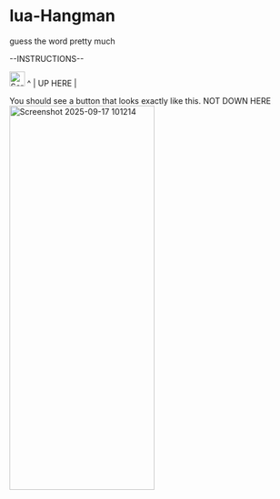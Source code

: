 # lua-Hangman
guess the word pretty much


--INSTRUCTIONS--

<img width="27" height="26" alt="Screenshot 2025-09-17 101227" src="https://github.com/user-attachments/assets/991bea63-10a0-4e8a-a414-b1ee58bb0596" />
^
| UP HERE |

You should see a button that looks exactly like this.
 NOT DOWN HERE
<img width="255" height="675" alt="Screenshot 2025-09-17 101214" src="https://github.com/user-attachments/assets/d98bce34-a522-43c0-90ac-c9057852e876" />
